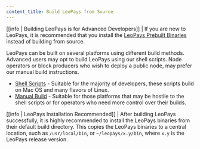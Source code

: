 ```yaml
---
content_title: Build LeoPays from Source
---
```


[[info | Building LeoPays is for Advanced Developers]]
| If you are new to LeoPays, it is recommended that you install the [LeoPays Prebuilt Binaries](../00_install-prebuilt-binaries.md) instead of building from source.

LeoPays can be built on several platforms using different build methods. Advanced users may opt to build LeoPays using our shell scripts. Node operators or block producers who wish to deploy a public node, may prefer our manual build instructions.

* [Shell Scripts](01_shell-scripts/index.md) - Suitable for the majority of developers, these scripts build on Mac OS and many flavors of Linux.
* [Manual Build](02_manual-build/index.md) - Suitable for those platforms that may be hostile to the shell scripts or for operators who need more control over their builds.

[[info | LeoPays Installation Recommended]]
| After building LeoPays successfully, it is highly recommended to install the LeoPays binaries from their default build directory. This copies the LeoPays binaries to a central location, such as `/usr/local/bin`, or `~/leopays/x.y/bin`, where `x.y` is the LeoPays release version.
